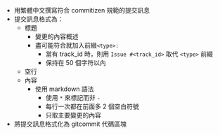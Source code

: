 * 用繁體中文撰寫符合 commitizen 規範的提交訊息
* 提交訊息格式為：
  - 標題
    * 變更的內容概述
    * 盡可能符合就加入前綴`<type>:`
      * 當有 track_id 時，則用 `Issue #<track_id>` 取代 `<type>` 前綴
      * 保持在 50 個字符以內
  - 空行
  - 內容
    * 使用 markdown 語法
      * 使用 `*` 來標記而非 `-`
      * 每行一次都在前面多 2 個空白符號
      * 只取主要變更的內容
* 將提交訊息格式化為 gitcommit 代碼區塊
